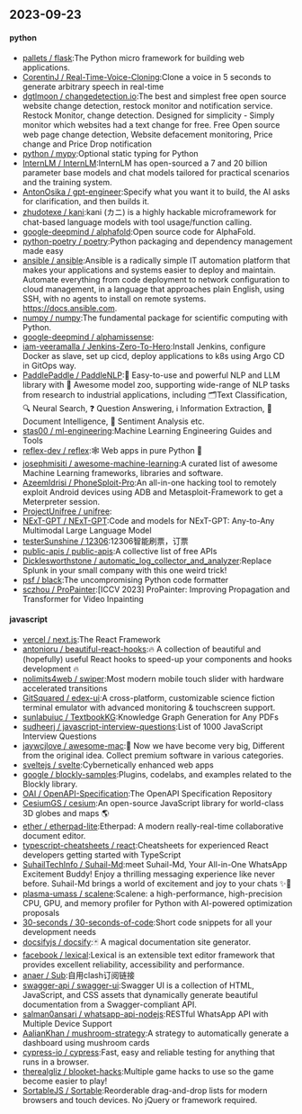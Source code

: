 ## 2023-09-23

#### python
* [pallets / flask](https://github.com/pallets/flask):The Python micro framework for building web applications.
* [CorentinJ / Real-Time-Voice-Cloning](https://github.com/CorentinJ/Real-Time-Voice-Cloning):Clone a voice in 5 seconds to generate arbitrary speech in real-time
* [dgtlmoon / changedetection.io](https://github.com/dgtlmoon/changedetection.io):The best and simplest free open source website change detection, restock monitor and notification service. Restock Monitor, change detection. Designed for simplicity - Simply monitor which websites had a text change for free. Free Open source web page change detection, Website defacement monitoring, Price change and Price Drop notification
* [python / mypy](https://github.com/python/mypy):Optional static typing for Python
* [InternLM / InternLM](https://github.com/InternLM/InternLM):InternLM has open-sourced a 7 and 20 billion parameter base models and chat models tailored for practical scenarios and the training system.
* [AntonOsika / gpt-engineer](https://github.com/AntonOsika/gpt-engineer):Specify what you want it to build, the AI asks for clarification, and then builds it.
* [zhudotexe / kani](https://github.com/zhudotexe/kani):kani (カニ) is a highly hackable microframework for chat-based language models with tool usage/function calling.
* [google-deepmind / alphafold](https://github.com/google-deepmind/alphafold):Open source code for AlphaFold.
* [python-poetry / poetry](https://github.com/python-poetry/poetry):Python packaging and dependency management made easy
* [ansible / ansible](https://github.com/ansible/ansible):Ansible is a radically simple IT automation platform that makes your applications and systems easier to deploy and maintain. Automate everything from code deployment to network configuration to cloud management, in a language that approaches plain English, using SSH, with no agents to install on remote systems. https://docs.ansible.com.
* [numpy / numpy](https://github.com/numpy/numpy):The fundamental package for scientific computing with Python.
* [google-deepmind / alphamissense](https://github.com/google-deepmind/alphamissense):
* [iam-veeramalla / Jenkins-Zero-To-Hero](https://github.com/iam-veeramalla/Jenkins-Zero-To-Hero):Install Jenkins, configure Docker as slave, set up cicd, deploy applications to k8s using Argo CD in GitOps way.
* [PaddlePaddle / PaddleNLP](https://github.com/PaddlePaddle/PaddleNLP):👑 Easy-to-use and powerful NLP and LLM library with 🤗 Awesome model zoo, supporting wide-range of NLP tasks from research to industrial applications, including 🗂Text Classification, 🔍 Neural Search, ❓ Question Answering, ℹ️ Information Extraction, 📄 Document Intelligence, 💌 Sentiment Analysis etc.
* [stas00 / ml-engineering](https://github.com/stas00/ml-engineering):Machine Learning Engineering Guides and Tools
* [reflex-dev / reflex](https://github.com/reflex-dev/reflex):🕸 Web apps in pure Python 🐍
* [josephmisiti / awesome-machine-learning](https://github.com/josephmisiti/awesome-machine-learning):A curated list of awesome Machine Learning frameworks, libraries and software.
* [AzeemIdrisi / PhoneSploit-Pro](https://github.com/AzeemIdrisi/PhoneSploit-Pro):An all-in-one hacking tool to remotely exploit Android devices using ADB and Metasploit-Framework to get a Meterpreter session.
* [ProjectUnifree / unifree](https://github.com/ProjectUnifree/unifree):
* [NExT-GPT / NExT-GPT](https://github.com/NExT-GPT/NExT-GPT):Code and models for NExT-GPT: Any-to-Any Multimodal Large Language Model
* [testerSunshine / 12306](https://github.com/testerSunshine/12306):12306智能刷票，订票
* [public-apis / public-apis](https://github.com/public-apis/public-apis):A collective list of free APIs
* [Dicklesworthstone / automatic_log_collector_and_analyzer](https://github.com/Dicklesworthstone/automatic_log_collector_and_analyzer):Replace Splunk in your small company with this one weird trick!
* [psf / black](https://github.com/psf/black):The uncompromising Python code formatter
* [sczhou / ProPainter](https://github.com/sczhou/ProPainter):[ICCV 2023] ProPainter: Improving Propagation and Transformer for Video Inpainting

#### javascript
* [vercel / next.js](https://github.com/vercel/next.js):The React Framework
* [antonioru / beautiful-react-hooks](https://github.com/antonioru/beautiful-react-hooks):🔥 A collection of beautiful and (hopefully) useful React hooks to speed-up your components and hooks development 🔥
* [nolimits4web / swiper](https://github.com/nolimits4web/swiper):Most modern mobile touch slider with hardware accelerated transitions
* [GitSquared / edex-ui](https://github.com/GitSquared/edex-ui):A cross-platform, customizable science fiction terminal emulator with advanced monitoring & touchscreen support.
* [sunlabuiuc / TextbookKG](https://github.com/sunlabuiuc/TextbookKG):Knowledge Graph Generation for Any PDFs
* [sudheerj / javascript-interview-questions](https://github.com/sudheerj/javascript-interview-questions):List of 1000 JavaScript Interview Questions
* [jaywcjlove / awesome-mac](https://github.com/jaywcjlove/awesome-mac): Now we have become very big, Different from the original idea. Collect premium software in various categories.
* [sveltejs / svelte](https://github.com/sveltejs/svelte):Cybernetically enhanced web apps
* [google / blockly-samples](https://github.com/google/blockly-samples):Plugins, codelabs, and examples related to the Blockly library.
* [OAI / OpenAPI-Specification](https://github.com/OAI/OpenAPI-Specification):The OpenAPI Specification Repository
* [CesiumGS / cesium](https://github.com/CesiumGS/cesium):An open-source JavaScript library for world-class 3D globes and maps 🌎
* [ether / etherpad-lite](https://github.com/ether/etherpad-lite):Etherpad: A modern really-real-time collaborative document editor.
* [typescript-cheatsheets / react](https://github.com/typescript-cheatsheets/react):Cheatsheets for experienced React developers getting started with TypeScript
* [SuhailTechInfo / Suhail-Md](https://github.com/SuhailTechInfo/Suhail-Md):meet Suhail-Md, Your All-in-One WhatsApp Excitement Buddy! Enjoy a thrilling messaging experience like never before. Suhail-Md brings a world of excitement and joy to your chats ✨🤖
* [plasma-umass / scalene](https://github.com/plasma-umass/scalene):Scalene: a high-performance, high-precision CPU, GPU, and memory profiler for Python with AI-powered optimization proposals
* [30-seconds / 30-seconds-of-code](https://github.com/30-seconds/30-seconds-of-code):Short code snippets for all your development needs
* [docsifyjs / docsify](https://github.com/docsifyjs/docsify):🃏 A magical documentation site generator.
* [facebook / lexical](https://github.com/facebook/lexical):Lexical is an extensible text editor framework that provides excellent reliability, accessibility and performance.
* [anaer / Sub](https://github.com/anaer/Sub):自用clash订阅链接
* [swagger-api / swagger-ui](https://github.com/swagger-api/swagger-ui):Swagger UI is a collection of HTML, JavaScript, and CSS assets that dynamically generate beautiful documentation from a Swagger-compliant API.
* [salman0ansari / whatsapp-api-nodejs](https://github.com/salman0ansari/whatsapp-api-nodejs):RESTful WhatsApp API with Multiple Device Support
* [AalianKhan / mushroom-strategy](https://github.com/AalianKhan/mushroom-strategy):A strategy to automatically generate a dashboard using mushroom cards
* [cypress-io / cypress](https://github.com/cypress-io/cypress):Fast, easy and reliable testing for anything that runs in a browser.
* [therealgliz / blooket-hacks](https://github.com/therealgliz/blooket-hacks):Multiple game hacks to use so the game become easier to play!
* [SortableJS / Sortable](https://github.com/SortableJS/Sortable):Reorderable drag-and-drop lists for modern browsers and touch devices. No jQuery or framework required.
